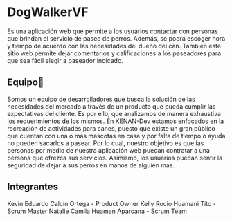 ﻿# DogWalkerVF
 
Es una aplicación web que permite a los usuarios contactar con personas que brindan el servicio de paseo de perros. Además, se podrá escoger hora y tiempo de acuerdo con las necesidades del dueño del can. También este sitio web permite dejar comentarios y calificaciones a los paseadores para que sea fácil elegir a paseador indicado. 

## Equipo🚀
Somos un equipo de desarrolladores que busca la solución de las necesidades del mercado a través de un producto que pueda cumplir las expectativas del cliente. Es por ello, que analizamos de manera exhaustiva los requerimientos de los mismos. En KENAN-Dev estamos enfocados en la recreación de actividades para canes, puesto que existe un gran público que cuentan con una o más mascotas en casa y por falta de tiempo o ayuda no pueden sacarlos a pasear. Por lo cual, nuestro objetivo es que las personas por medio de nuestra aplicación web puedan contratar a una persona que ofrezca sus servicios. Asimismo, los usuarios puedan sentir la seguridad de dejar a sus perros en manos de alguien más. 

## Integrantes
Kevin Eduardo Calcín Ortega - Product Owner 
Kelly Rocio Huamani Tito -Scrum Master
Natalie Camila Huaman Aparcana - Scrum Team 


